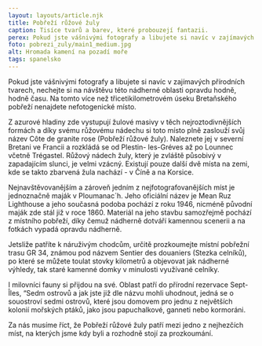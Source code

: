 ```yaml
---
layout: layouts/article.njk
title: Pobřeží růžové žuly
caption: Tisíce tvarů a barev, které probouzejí fantazii.
perex: Pokud jste vášnivými fotografy a libujete si navíc v zajímavých přírodních tvarech, nechejte si na návštěvu této nádherné oblasti opravdu hodně, hodně času. Na tomto více než třicetikilometrovém úseku Bretaňského pobřeží nenajdete nefotogenické místo.
foto: pobrezi_zuly/main1_medium.jpg
alt: Hromada kamení na pozadí moře
tags: spanelsko
---
```


Pokud jste vášnivými fotografy a libujete si navíc v zajímavých přírodních tvarech, nechejte si na návštěvu této nádherné oblasti opravdu hodně, hodně času. Na tomto více než třicetikilometrovém úseku Bretaňského pobřeží nenajdete nefotogenické místo.

Z azurové hladiny zde vystupují žulové masivy v těch nejroztodivnějších formách a díky svému růžovému nádechu si toto místo plně zaslouží svůj název Côte de granite rose (Pobřeží růžové žuly). Naleznete jej v severní Bretani ve Francii a rozkládá se od Plestin- les-Gréves až po Lounnec včetně Trégastel. Růžový nádech žuly, který je zvláště působivý v zapadajícím slunci, je velmi vzácný. Existují pouze další dvě místa na zemi, kde se takto zbarvená žula nachází - v Číně a na Korsice.

Nejnavštěvovanějším a zároveň jedním z nejfotografovanějších míst je jednoznačně maják v Ploumanac´h. Jeho oficiální název je Mean Ruz Lighthouse a jeho současná podoba pochází z roku 1946, nicméně původní maják zde stál již v roce 1860. Materiál na jeho stavbu samozřejmě pochází z místního pobřeží, díky čemuž nádherně dotváří kamennou scenerii a na fotkách vypadá opravdu nádherně.

Jetsliže patříte k náruživým chodcům, určitě prozkoumejte místní pobřežní trasu GR 34, známou pod názvem  Sentier des douaniers (Stezka celníků), po které se můžete toulat stovky kilometrů a objevovat jak nádherné výhledy, tak staré kamenné domky v minulosti využívané celníky. 

I milovníci fauny si přijdou na své. Oblast patří do přírodní rezervace Sept-Îles, “Sedm ostrovů a jak jste již dle názvu mohli uhodnout, jedná se o souostroví sedmi ostrovů, které jsou domovem pro jednu z největších kolonií mořských ptáků, jako jsou papuchalkové, ganneti nebo kormoráni.

Za nás musíme říct, že Pobřeží růžové žuly patří mezi jedno z nejhezčích míst, na kterých jsme kdy byli a rozhodně stojí za prozkoumání. 

